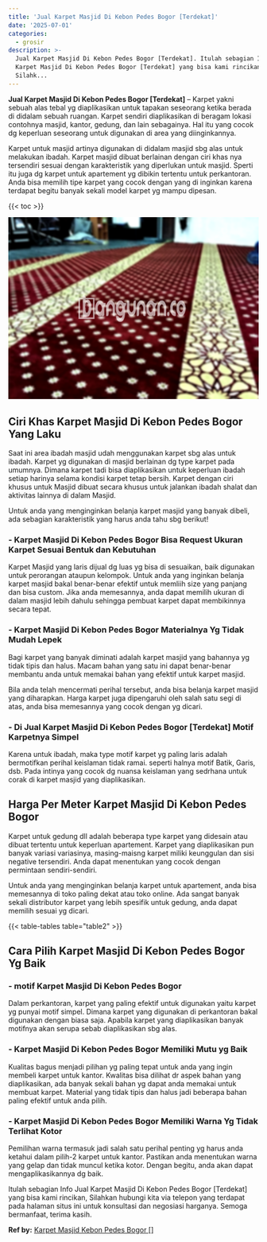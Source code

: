 ```yaml
---
title: 'Jual Karpet Masjid Di Kebon Pedes Bogor [Terdekat]'
date: '2025-07-01'
categories:
  - grosir
description: >-
  Jual Karpet Masjid Di Kebon Pedes Bogor [Terdekat]. Itulah sebagian Info Jual
  Karpet Masjid Di Kebon Pedes Bogor [Terdekat] yang bisa kami rincikan,
  Silahk...
---
```


**Jual Karpet Masjid Di Kebon Pedes Bogor \[Terdekat\]** – Karpet yakni sebuah alas tebal yg diaplikasikan untuk tapakan seseorang ketika berada di didalam sebuah ruangan. Karpet sendiri diaplikasikan di beragam lokasi contohnya masjid, kantor, gedung, dan lain sebagainya. Hal itu yang cocok dg keperluan seseorang untuk digunakan di area yang diinginkannya.

Karpet untuk masjid artinya digunakan di didalam masjid sbg alas untuk melakukan ibadah. Karpet masjid dibuat berlainan dengan ciri khas nya tersendiri sesuai dengan karakteristik yang diperlukan untuk masjid. Sperti itu juga dg karpet untuk apartement yg dibikin tertentu untuk perkantoran. Anda bisa memilih tipe karpet yang cocok dengan yang di inginkan karena terdapat begitu banyak sekali model karpet yg mampu dipesan.

{{< toc >}}

![Jual Karpet Masjid Di Kebon Pedes Bogor [Terdekat]](/images/grosir-karpet-murah-12.png)

## Ciri Khas Karpet Masjid Di Kebon Pedes Bogor Yang Laku

Saat ini area ibadah masjid udah menggunakan karpet sbg alas untuk ibadah. Karpet yg digunakan di masjid berlainan dg type karpet pada umumnya. Dimana karpet tadi bisa diaplikasikan untuk keperluan ibadah setiap harinya selama kondisi karpet tetap bersih. Karpet dengan ciri khusus untuk Masjid dibuat secara khusus untuk jalankan ibadah shalat dan aktivitas lainnya di dalam Masjid.

Untuk anda yang menginginkan belanja karpet masjid yang banyak dibeli, ada sebagian karakteristik yang harus anda tahu sbg berikut!

### \- Karpet Masjid Di Kebon Pedes Bogor Bisa Request Ukuran Karpet Sesuai Bentuk dan Kebutuhan

Karpet Masjid yang laris dijual dg luas yg bisa di sesuaikan, baik digunakan untuk perorangan ataupun kelompok. Untuk anda yang inginkan belanja karpet masjid bakal benar-benar efektif untuk memliih size yang panjang dan bisa custom. Jika anda memesannya, anda dapat memilih ukuran di dalam masjid lebih dahulu sehingga pembuat karpet dapat membikinnya secara tepat.

### \- Karpet Masjid Di Kebon Pedes Bogor Materialnya Yg Tidak Mudah Lepek

Bagi karpet yang banyak diminati adalah karpet masjid yang bahannya yg tidak tipis dan halus. Macam bahan yang satu ini dapat benar-benar membantu anda untuk memakai bahan yang efektif untuk karpet masjid.

Bila anda telah mencermati perihal tersebut, anda bisa belanja karpet masjid yang diharapkan. Harga karpet juga dipengaruhi oleh salah satu segi di atas, anda bisa memesannya yang cocok dengan yg dicari.

### \- Di Jual Karpet Masjid Di Kebon Pedes Bogor \[Terdekat\] Motif Karpetnya Simpel

Karena untuk ibadah, maka type motif karpet yg paling laris adalah bermotifkan perihal keislaman tidak ramai. seperti halnya motif Batik, Garis, dsb. Pada intinya yang cocok dg nuansa keislaman yang sedrhana untuk corak di karpet masjid yang diaplikasikan.

## Harga Per Meter Karpet Masjid Di Kebon Pedes Bogor

Karpet untuk gedung dll adalah beberapa type karpet yang didesain atau dibuat tertentu untuk keperluan apartement. Karpet yang diaplikasikan pun banyak variasi variasinya, masing-maisng karpet miliki keunggulan dan sisi negative tersendiri. Anda dapat menentukan yang cocok dengan permintaan sendiri-sendiri.

Untuk anda yang menginginkan belanja karpet untuk apartement, anda bisa memesannya di toko paling dekat atau toko online. Ada sangat banyak sekali distributor karpet yang lebih spesifik untuk gedung, anda dapat memilih sesuai yg dicari.

{{< table-tables table="table2" >}}

## Cara Pilih Karpet Masjid Di Kebon Pedes Bogor Yg Baik

### \- motif Karpet Masjid Di Kebon Pedes Bogor

Dalam perkantoran, karpet yang paling efektif untuk digunakan yaitu karpet yg punyai motif simpel. Dimana karpet yang digunakan di perkantoran bakal digunakan dengan biasa saja. Apabila karpet yang diaplikasikan banyak motifnya akan serupa sebab diaplikasikan sbg alas.

### \- Karpet Masjid Di Kebon Pedes Bogor Memiliki Mutu yg Baik

Kualitas bagus menjadi pilihan yg paling tepat untuk anda yang ingin membeli karpet untuk kantor. Kwalitas bisa dilihat dr aspek bahan yang diaplikasikan, ada banyak sekali bahan yg dapat anda memakai untuk membuat karpet. Material yang tidak tipis dan halus jadi beberapa bahan paling efektif untuk anda pilih.

### \- Karpet Masjid Di Kebon Pedes Bogor Memiliki Warna Yg Tidak Terlihat Kotor

Pemilihan warna termasuk jadi salah satu perihal penting yg harus anda ketahui dalam pilih-2 karpet untuk kantor. Pastikan anda menentukan warna yang gelap dan tidak muncul ketika kotor. Dengan begitu, anda akan dapat mengaplikasikannya dg baik.

Itulah sebagian Info Jual Karpet Masjid Di Kebon Pedes Bogor \[Terdekat\] yang bisa kami rincikan, Silahkan hubungi kita via telepon yang terdapat pada halaman situs ini untuk konsultasi dan negosiasi harganya. Semoga bermanfaat, terima kasih.

**Ref by:**  [Karpet Masjid Kebon Pedes Bogor []](https://id.wikipedia.org/wiki/Karpet)
